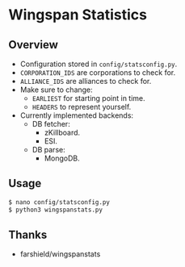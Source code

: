 # Wingspan Statistics
## Overview
- Configuration stored in `config/statsconfig.py`.
- `CORPORATION_IDS` are corporations to check for.
- `ALLIANCE_IDS` are alliances to check for.
- Make sure to change:
  - `EARLIEST` for starting point in time.
  - `HEADERS` to represent yourself.
- Currently implemented backends:
  - DB fetcher:
    - zKillboard.
    - ESI.
  - DB parse:
    - MongoDB.

## Usage
```bash
$ nano config/statsconfig.py
$ python3 wingspanstats.py
```

## Thanks
- farshield/wingspanstats
